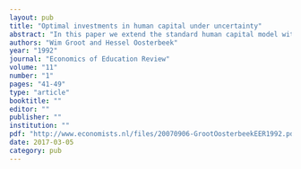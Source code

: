 ```yaml
---
layout: pub
title: "Optimal investments in human capital under uncertainty"
abstract: "In this paper we extend the standard human capital model with the probability of becoming unemployed and uncertainty about future earnings. Our analysis deviates from earlier human capital cum uncertainty models in assuming risk neutral decision-makers. This allows a straightforward comparison with the standard model and also facilitates calculations of unemployment and uncertainty accounted rates of return to education. The comparative statics of the model reveal that only the effect of changes in the earnings distribution can be signed unambiguously: greater dispersion in earnings by schooling level reduces the returns to schooling. The empirical illustrations suggest that accounting for uncertainty and the probability of becoming unemployed slightly equalizes differences in the rates of return for different levels of schooling."
authors: "Wim Groot and Hessel Oosterbeek"
year: "1992"
journal: "Economics of Education Review"
volume: "11"
number: "1"
pages: "41-49"
type: "article"
booktitle: ""
editor: ""
publisher: ""
institution: ""
pdf: "http://www.economists.nl/files/20070906-GrootOosterbeekEER1992.pdf"
date: 2017-03-05
category: pub
---
```

